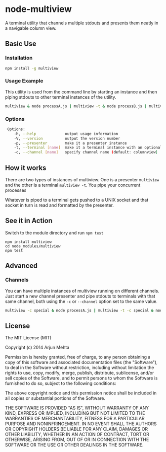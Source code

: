 node-multiview
==============

A terminal utility that channels multiple stdouts and presents them neatly in a navigable column view.

## Basic Use

### Installation
```bash
npm install -g multiview
```

### Usage Example
This utility is used from the command line by starting an instance and then piping stdouts to other terminal instances of the utility.

```bash
multiview & node processA.js | multiview -t & node processB.js | multiview -t
```

### Options
```bash
 Options:
    -h, --help             output usage information
    -V, --version          output the version number
    -p, --presenter        make it a presenter instance
    -t, --terminal [name]  make it a terminal instance with an optional name (default: processPID)
    -c, --channel [name]   specify channel name (default: columnview)
```

## How it works

There are two types of instances of multiview. One is a presenter `multiview` and the other is a terminal `multiview -t`. You pipe your concurrent processes

Whatever is piped to a terminal gets pushed to a UNIX socket and that socket in turn is read and formatted by the presenter.

## See it in Action
Switch to the module directory and run `npm test`
```
npm install multiview
cd node_modules/multiview
npm test
```


## Advanced

### Channels
You can have multiple instances of multiview running on different channels. Just start a new channel presenter and pipe stdouts to terminals with that same channel, both using the `-c` or `--channel` option set to the same value.

```bash
multiview -c special & node processA.js | multiview -t -c special & node processB.js | multiview -t -c special
```


## License
The MIT License (MIT)

Copyright (c) 2014 Arjun Mehta

Permission is hereby granted, free of charge, to any person obtaining a copy
of this software and associated documentation files (the "Software"), to deal
in the Software without restriction, including without limitation the rights
to use, copy, modify, merge, publish, distribute, sublicense, and/or sell
copies of the Software, and to permit persons to whom the Software is
furnished to do so, subject to the following conditions:

The above copyright notice and this permission notice shall be included in all
copies or substantial portions of the Software.

THE SOFTWARE IS PROVIDED "AS IS", WITHOUT WARRANTY OF ANY KIND, EXPRESS OR
IMPLIED, INCLUDING BUT NOT LIMITED TO THE WARRANTIES OF MERCHANTABILITY,
FITNESS FOR A PARTICULAR PURPOSE AND NONINFRINGEMENT. IN NO EVENT SHALL THE
AUTHORS OR COPYRIGHT HOLDERS BE LIABLE FOR ANY CLAIM, DAMAGES OR OTHER
LIABILITY, WHETHER IN AN ACTION OF CONTRACT, TORT OR OTHERWISE, ARISING FROM,
OUT OF OR IN CONNECTION WITH THE SOFTWARE OR THE USE OR OTHER DEALINGS IN THE
SOFTWARE.